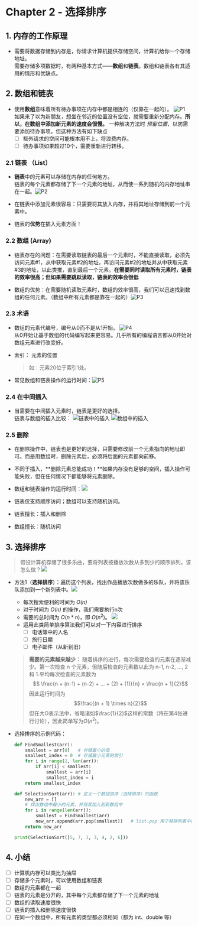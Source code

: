 # Chapter 2 - 选择排序

## 1. 内存的工作原理

* 需要将数据存储到内存是，你请求计算机提供存储空间，计算机给你一个存储地址。  
  需要存储多项数据时，有两种基本方式——**数组**和**链表**。数组和链表各有其适用的情形和优缺点。

## 2. 数组和链表

* 使用**数组**意味着所有待办事项在内存中都是相连的（仅靠在一起的）。
![P1](2022-01-28-12-13-01.png "数组示意图")  
    如果来了以为新朋友，想坐在邻近的位置没有空位，就需要重新分配内存。**所以，在数组中添加新元素的速度会很慢。**
    一种解决方法时 _预留位置_，以防需要添加待办事项。但这种方法有如下缺点
  * [ ] 额外请求的空间可能根本用不上，将浪费内存。
  * [ ] 待办事项如果超过10个，需要重新进行转移。

### 2.1 链表 （List）

* **链表**中的元素可以存储在内存的任何地方。  
  链表的每个元素都存储了下一个元素的地址，从而使一系列随机的内存地址串在一起。![P2](2022-01-28-12-25-20.png "穿在一起的内存地址")

* 在链表中添加元素很容易：只需要将其放入内存，并将其地址存储到前一个元素中。
* 链表的**优势**在插入元素方面！

### 2.2 数组 (Array)

* 链表存在的问题：在需要读取链表的最后一个元素时，不能直接读取，必须先访问元素#1，从中获取元素#2的地址，再访问元素#2的地址并从中获取元素#3的地址，以此类推，直到最后一个元素。**在需要同时读取所有元素时，链表的效率很高；但如果需要跳跃读取，链表的效率会很低**

* 数组的优势：在需要随机读取元素时，数组的效率很高，我们可以迅速找到数组的任何元素。（数组中所有元素都是靠在一起的）![P3](2022-01-28-12-33-38.png "通过数组读取第5个元素")

### 2.3 术语

* 数组的元素代编号，编号从0而不是从1开始。  ![P4](2022-01-28-13-45-54.png "元素的编号")  
  从0开始让基于数组的代码编写起来更容易。几乎所有的编程语言都从0开始对数组元素进行改变好。

* 索引： 元素的位置
  > 如：元素20位于索引1处。

* 常见数组和链表操作的运行时间：![P5](2022-01-28-13-48-04.png)

### 2.4 在中间插入

* 当需要在中间插入元素时，链表是更好的选择。  
  链表与数组的插入比较：
  ![](2022-01-28-13-55-13.png "链表中的插入")
  ![](2022-01-28-13-55-36.png "数组中的插入")

### 2.5 删除

* 在删除操作中，链表也是更好的选择，只需要修改前一个元素指向的地址即可。而是用数组时，删除元素后，必须将后面的元素都向前移。

* 不同于插入，**删除元素总能成功！**如果内存没有足够的空间，插入操作可能失败，但在任何情况下都能够将元素删除。

* 数组和链表操作的运行时间：![](2022-01-28-14-08-00.png)

* 链表仅支持顺序访问；数组可以支持随机访问。

* 链表擅长：插入和删除
* 数组擅长：随机访问

## 3. 选择排序

> 假设计算机存储了很多乐曲，要将列表按播放次数从多到少的顺序排列，该怎么做？![](2022-01-28-14-20-19.png)

* 方法1（**选择排序**）：遍历这个列表，找出作品播放次数做多的乐队，并将该乐队添加到一个新列表中。![](2022-01-28-14-21-26.png)
  * 每次搜索便利的时间为 _O(n)_
  * 对于时间为 _O(n)_ 的操作，我们需要执行n次
  * 需要的总时间为 $O(n * n)$，即 $O(n^2)$。
      ![](2022-01-28-14-26-20.png)
  * 运用此类简单排序算法我们可以对一下内容进行排序
    * [ ] 电话簿中的人名
    * [ ] 旅行日期
    * [ ] 电子邮件（从新到旧）

  > **需要的元素越来越少：** 随着排序的进行，每次需要检查的元素在逐渐减少。第一次检查 n 个元素，但随后检查的元素数以此为 n-1, n-2, ..., 2 和 1.平均每次检查的元素数为
  > $$
  \frac{n + (n-1) + (n-2) + ... + (2) + (1)}{n} = \frac{n + 1}{2}$$
  > 因此运行时间为
  > $$\frac{(n + 1) \times n}{2}$$
  > 但在大O表示法中，省略诸如$\frac{1}{2}$这样的常数（将在第4张进行讨论），因此简单写为$O (n^2)$。

* 选择排序的示例代码：
  ```python
  def FindSmallest(arr):
      smallest = arr[0]   # 存储最小的值
      smallest_index = 0  # 存储最小元素的索引
      for i in range(1, len(arr)):
          if arr[i] < smallest:
              smallest = arr[i]
              smallest_index = i
      return smallest_index

  def SelectionSort(arr): # 定义一个数组排序（选择排序）的函数
      new_arr = []
      # 找出数组中最小的元素，并将其加入到新数组中
      for i in range(len(arr)):
          smallest = FindSmallest(arr)
          new_arr.append(arr.pop(smallest))   # list.pop 用于移除列表中的一个元素(返回从列表中移除的元素对象)
      return new_arr  

  print(SelectionSort([5, 7, 1, 3, 4, 2, 6]))
  ```

## 4. 小结

- [ ] 计算机内存可以类比为抽屉
- [ ] 存储多个元素时，可以使用数组和链表
- [ ] 数组的元素都在一起
- [ ] 链表的元素是分开的，其中每个元素都存储了下一个元素的地址
- [ ] 数组的读取速度很快
- [ ] 链表的插入和删除速度很快
- [ ] 在同一个数组中，所有元素的类型都必须相同（都为 int、double 等）